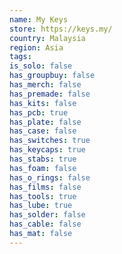 ```yaml
---
name: My Keys
store: https://keys.my/
country: Malaysia
region: Asia
tags:
is_solo: false
has_groupbuy: false
has_merch: false
has_premade: false
has_kits: false
has_pcb: true
has_plate: false
has_case: false
has_switches: true
has_keycaps: true
has_stabs: true
has_foam: false
has_o_rings: false
has_films: false
has_tools: true
has_lube: true
has_solder: false
has_cable: false
has_mat: false
---
```

